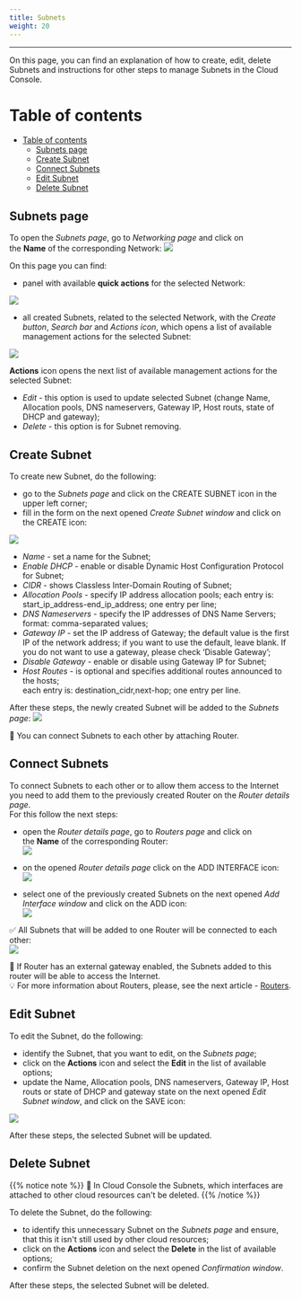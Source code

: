 ```yaml
---
title: Subnets
weight: 20
---
```

___
On this page, you can find an explanation of how to create, edit, delete Subnets and instructions for other steps to manage Subnets in the Cloud Console.

# Table of contents
- [Table of contents](#table-of-contents)
  - [Subnets page](#subnets-page)
  - [Create Subnet](#create-subnet)
  - [Connect Subnets](#connect-subnets)
  - [Edit Subnet](#edit-subnet)
  - [Delete Subnet](#delete-subnet)

## Subnets page
To open the *Subnets page*, go to *Networking page* and click on the **Name** of the corresponding Network:
![](../../../assets/images/networks/4.png?classes=border,shadow) 

On this page you can find:
- panel with available **quick actions** for the selected Network:
 
![](../../../assets/images/networks/net-14.png?width=25pc&classes=border,shadow)  

- all created Subnets, related to the selected Network, with the *Create button*, *Search bar* and *Actions icon*, which opens a list of available management actions for the selected Subnet:

![](../../../assets/images/networks/7.png?classes=border,shadow) 

**Actions** icon opens the next list of available management actions for the selected Subnet:
- *Edit* - this option is used to update selected Subnet (change Name, Allocation pools, DNS nameservers, Gateway IP, Host routs, state of DHCP and gateway); 
- *Delete* - this option is for Subnet removing.

## Create Subnet

To create new Subnet, do the following:
- go to the *Subnets page* and click on the CREATE SUBNET icon in the upper left corner;
- fill in the form on the next opened *Create Subnet* *window* and click on the CREATE icon:

![](../../../assets/images/networks/6.png?width=35pc&classes=border,shadow)
  - *Name* - set a name for the Subnet;
  - *Enable DHCP* - enable or disable Dynamic Host Configuration Protocol for Subnet;
  - *CIDR* - shows Classless Inter-Domain Routing of Subnet;
  - *Allocation Pools* - specify IP address allocation pools; each entry is: start_ip_address-end_ip_address; one entry per line;
  - *DNS Nameservers* - specify the IP addresses of DNS Name Servers; format: comma-separated values;
  - *Gateway IP* - set the IP address of Gateway; the default value is the first IP of the network address; if you want to use the default, leave blank. If you do not want to use a gateway, please check ‘Disable Gateway’;
  - *Disable Gateway* - enable or disable using Gateway IP for Subnet;
  - *Host Routes* - is optional and specifies additional routes announced to the hosts;  
  each entry is: destination_cidr,next-hop; one entry per line.

After these steps, the newly created Subnet will be added to the *Subnets page*:
![](../../../assets/images/networks/16.png?classes=border,shadow) 

📝 You can connect Subnets to each other by attaching Router.   

## Connect Subnets 
To connect Subnets to each other or to allow them access to the Internet you need to add them to the previously created Router on the *Router details page*.  
For this follow the next steps:   

- open the *Router details page*, go to *Routers page* and click on the **Name** of the corresponding Router:  
![](../../../assets/images/routers/4.png?classes=border,shadow) 

- on the opened *Router details page* click on the ADD INTERFACE icon:  
![](../../../assets/images/networks/17.png?classes=border,shadow) 

- select one of the previously created Subnets on the next opened *Add Interface window* and click on the ADD icon:  
![](../../../assets/images/networks/18.png?width=35pc&classes=border,shadow) 

✅ All Subnets that will be added to one Router will be connected to each other:   
![](../../../assets/images/networks/19.png?classes=border,shadow) 

📌 If Router has an external gateway enabled, the Subnets added to this router will be able to access the Internet.   
💡 For more information about Routers, please, see the next article - [Routers](https://docs.ventuscloud.eu/products/networking/routers/).  

## Edit Subnet
To edit the Subnet, do the following:
- identify the Subnet, that you want to edit, on the *Subnets page*;
- click on the **Actions** icon and select the **Edit** in the list of available options;
- update the Name, Allocation pools, DNS nameservers, Gateway IP, Host routs or state of DHCP and gateway state on the next opened *Edit Subnet window*, and click on the SAVE icon:

![](../../../assets/images/networks/8.png?width=35pc&classes=border,shadow)

After these steps, the selected Subnet will be updated.

## Delete Subnet

{{% notice note %}}
📌 In Cloud Console the Subnets, which interfaces are attached to other cloud resources can't be deleted.
{{% /notice %}}

To delete the Subnet, do the following:
- to identify this unnecessary Subnet on the *Subnets page* and ensure, that this it isn't still used by other cloud resources;
- click on the **Actions** icon and select the **Delete** in the list of available options;
- confirm the Subnet deletion on the next opened *Confirmation window*.  

After these steps, the selected Subnet will be deleted.   